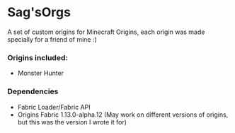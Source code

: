 # Sag'sOrgs
A set of custom origins for Minecraft Origins, each origin was made specially for a friend of mine :)
### Origins included:
- Monster Hunter
### Dependencies
- Fabric Loader/Fabric API
- Origins Fabric 1.13.0-alpha.12
(May work on different versions of origins, but this was the version I wrote it for)
